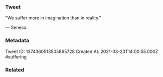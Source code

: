 ### Tweet
"We suffer more in imagination than in reality."

— Seneca

### Metadata
Tweet ID: 1374360513505865728
Created At: 2021-03-23T14:00:55.000Z
#suffering 

### Related


